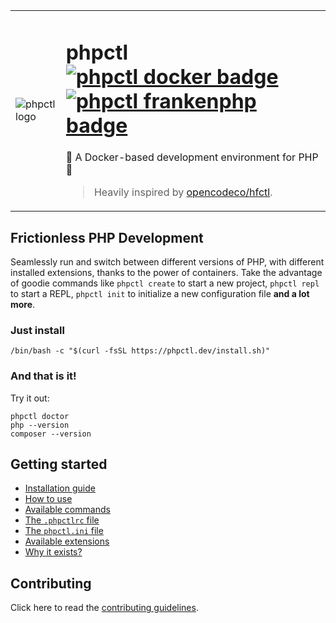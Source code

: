 <table>
  <tr>
    <td>
      <img alt="phpctl logo" src="https://github.com/opencodeco/phpctl/assets/183722/f241cca0-aa1d-4776-b4f7-ff17c3f11955">
    </td>
    <td>
      <h1>
        phpctl
        <a href="https://github.com/opencodeco/phpctl/actions/workflows/docker.yml"><img alt="phpctl docker badge" src="https://github.com/opencodeco/phpctl/actions/workflows/docker.yml/badge.svg"></a>
        <a href="https://github.com/opencodeco/phpctl/actions/workflows/frankenphp.yml"><img alt="phpctl frankenphp badge" src="https://github.com/opencodeco/phpctl/actions/workflows/frankenphp.yml/badge.svg"></a>
      </h1>
      <p>🐳 A Docker-based development environment for PHP 🐘</p>
      <blockquote>Heavily inspired by <a href="https://github.com/opencodeco/hfctl">opencodeco/hfctl</a>.</blockquote>
    </td>
  </tr>
</table>

## Frictionless PHP Development

Seamlessly run and switch between different versions of PHP, with different installed extensions, thanks to the power of containers.
Take the advantage of goodie commands like `phpctl create` to start a new project, `phpctl repl` to start a REPL, `phpctl init` to initialize a new configuration file **and a lot more**.

### Just install
```shell
/bin/bash -c "$(curl -fsSL https://phpctl.dev/install.sh)"
```
### And that is it!
Try it out:
```shell
phpctl doctor
php --version
composer --version
```

## Getting started

- [Installation guide](https://phpctl.dev/#installation)
- [How to use](https://phpctl.dev/#usage)
- [Available commands](https://phpctl.dev/commands)
- [The `.phpctlrc` file](https://phpctl.dev/phpctlrc)
- [The `phpctl.ini` file](https://phpctl.dev/phpctlini)
- [Available extensions](https://phpctl.dev/extensions)
- [Why it exists?](https://phpctl.dev/why)

## Contributing
Click here to read the [contributing guidelines](CONTRIBUTING.md).
